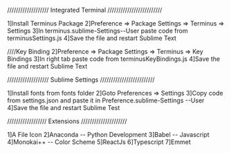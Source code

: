 ///////////////////  Integrated Terminal  /////////////////////////

1]Install Terminus Package
2]Preference => Package Settings => Terminus => Settings
3]In terminus.sublime-Settings--User paste code from terminusSettings.js
4]Save the file and restart Sublime Text

////Key Binding
2]Preference => Package Settings => Terminus => Key Bindings
3]In right tab paste code from terminusKeyBindings.js
4]Save the file and restart Sublime Text



///////////////////  Sublime Settings  /////////////////////////

1]Install fonts from fonts folder
2]Goto Preferences => Settings
3]Copy code from settings.json and paste it in Preference.sublime-Settings --User
4]Save the file and restart Sublime Test



//////////////////   Extensions    /////////////////////

1]A File Icon
2]Anaconda -- Python Development
3]Babel -- Javascript
4]Monokai++ -- Color Scheme
5]ReactJs
6]Typescript
7]Emmet
